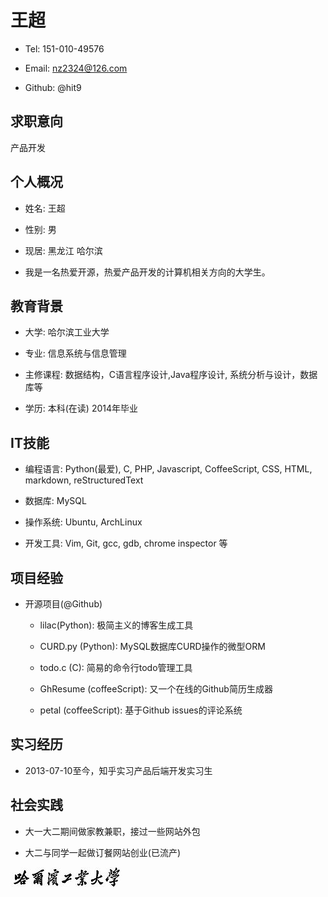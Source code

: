 王超
====

- Tel:  151-010-49576

- Email: nz2324@126.com

- Github: @hit9

求职意向
--------

产品开发

个人概况
--------

- 姓名: 王超

- 性别: 男

- 现居: 黑龙江 哈尔滨

- 我是一名热爱开源，热爱产品开发的计算机相关方向的大学生。

教育背景
--------

- 大学: 哈尔滨工业大学

- 专业: 信息系统与信息管理

- 主修课程:  数据结构，C语言程序设计,Java程序设计, 系统分析与设计，数据库等

- 学历: 本科(在读) 2014年毕业

IT技能
------

- 编程语言: Python(最爱), C, PHP, Javascript, CoffeeScript, CSS, HTML, markdown, reStructuredText

- 数据库: MySQL

- 操作系统: Ubuntu, ArchLinux

- 开发工具: Vim, Git, gcc, gdb, chrome inspector 等

项目经验
--------

- 开源项目(@Github)

  - lilac(Python): 极简主义的博客生成工具

  - CURD.py (Python): MySQL数据库CURD操作的微型ORM

  - todo.c (C): 简易的命令行todo管理工具

  - GhResume (coffeeScript):  又一个在线的Github简历生成器

  - petal (coffeeScript):  基于Github issues的评论系统

实习经历
--------

- 2013-07-10至今，知乎实习产品后端开发实习生

社会实践
--------

- 大一大二期间做家教兼职，接过一些网站外包

- 大二与同学一起做订餐网站创业(已流产)

![hit-logo](hit_logo.jpg)
